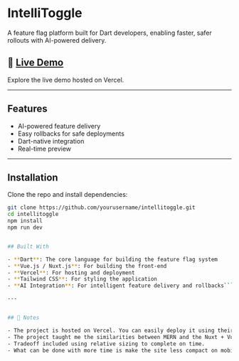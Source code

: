 # IntelliToggle

A feature flag platform built for Dart developers, enabling faster, safer rollouts with AI-powered delivery.

## 🔗 [Live Demo](https://intellitoggle-omega.vercel.app/)

Explore the live demo hosted on Vercel.

---

## Features

- AI-powered feature delivery
- Easy rollbacks for safe deployments
- Dart-native integration
- Real-time preview

---

## Installation

Clone the repo and install dependencies:

```bash
git clone https://github.com/yourusername/intellitoggle.git
cd intellitoggle
npm install
npm run dev


## Built With

- **Dart**: The core language for building the feature flag system
- **Vue.js / Nuxt.js**: For building the front-end
- **Vercel**: For hosting and deployment
- **Tailwind CSS**: For styling the application
- **AI Integration**: For intelligent feature delivery and rollbacks```

---


## 📝 Notes

- The project is hosted on Vercel. You can easily deploy it using their platform.
- The project taught me the similarities between MERN and the Nuxt + Vue + Tailwind stack, and how the latter stack makes routing and styling much easier
- Tradeoff included using relative sizing to complete on time.
- What can be done with more time is make the site less compact on mobile, add more pages and more content for usable links


